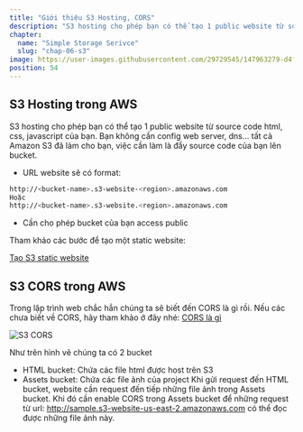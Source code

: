 ```yaml
---
title: "Giới thiệu S3 Hosting, CORS"
description: "S3 hosting cho phép bạn có thể tạo 1 public website từ source code html, css, javascript của bạn. Bạn không cần config web server, dns... tất cả Amazon S3 đã làm cho bạn, việc cần làm là đẩy source code của bạn lên bucket."
chapter:
  name: "Simple Storage Serivce"
  slug: "chap-06-s3"
image: https://user-images.githubusercontent.com/29729545/147963279-d4fc596c-ee8b-4ae9-a54d-c2d902ca49b8.png
position: 54
---
```


## S3 Hosting trong AWS

S3 hosting cho phép bạn có thể tạo 1 public website từ source code html, css, javascript của bạn. Bạn không cần config web server, dns... tất cả Amazon S3 đã làm cho bạn, việc cần làm là đẩy source code của bạn lên bucket.

- URL website sẽ có format:

```bash
http://<bucket-name>.s3-website-<region>.amazonaws.com
Hoặc
http://<bucket-name>.s3-website.<region>.amazonaws.com
```

- Cần cho phép bucket của bạn access public

Tham khảo các bước để tạo một static website:

[Tạo S3 static website](https://www.sqlshack.com/launch-a-static-website-using-aws-s3-buckets/)

## S3 CORS trong AWS

Trong lập trình web chắc hẳn chúng ta sẽ biết đến CORS là gì rồi. Nếu các chưa biết về CORS, hãy tham khảo ở đây nhé: [CORS là gì](https://viblo.asia/p/cors-la-gi-Qbq5Q0j3lD8)

![S3 CORS](https://user-images.githubusercontent.com/29729545/147963279-d4fc596c-ee8b-4ae9-a54d-c2d902ca49b8.png)

Như trên hình vẽ chúng ta có 2 bucket

- HTML bucket: Chứa các file html được host trên S3
- Assets bucket: Chứa các file ảnh của project Khi gửi request đến HTML bucket, website cần request đến tiếp những file ảnh trong Assets bucket. Khi đó cần enable CORS trong Assets bucket để những request từ url: http://sample.s3-website-us-east-2.amazonaws.com có thể đọc được những file ảnh này.
